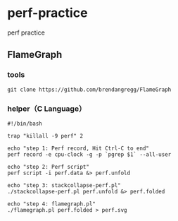 # perf-practice
perf practice

## FlameGraph

### tools
```
git clone https://github.com/brendangregg/FlameGraph
```

### helper（C Language）
```shell
#!/bin/bash

trap "killall -9 perf" 2

echo "step 1: Perf record, Hit Ctrl-C to end"
perf record -e cpu-clock -g -p `pgrep $1` --all-user

echo "step 2: Perf script"
perf script -i perf.data &> perf.unfold

echo "step 3: stackcollapse-perf.pl"
./stackcollapse-perf.pl perf.unfold &> perf.folded

echo "step 4: flamegraph.pl"
./flamegraph.pl perf.folded > perf.svg

```
